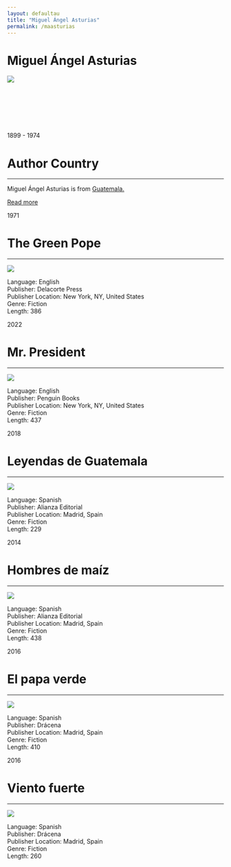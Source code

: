 ```yaml
---
layout: defaultau
title: "Miguel Ángel Asturias"
permalink: /maasturias
---
```

<!-- partial:index.partial.html -->
<div class="content">
    <h1>Miguel Ángel Asturias</h1>
    <div class="quote">
        <div><img src="https://cdn.elperiodico.com.gt/wp-content/uploads/2020/02/15192233/miguel_angel_asturias-775x1024.jpg" class="logo"></div>
    </div>
    <div class="timeline">
        <div style="padding-bottom:100px;"></div>
        <div class="block">
            <div class="date right"><p class="right">1899 - 1974</p></div>
            <div class="dot"></div>
            <div class="left first">
            <div class="author_country">
                <h1>Author Country</h1><hr>
            <div class="aclocation"><p>Miguel Ángel Asturias is from <a href="http://localhost:4000/15">Guatemala.</a></p></div>
              <div class="acreadmore">   <a href="https://en.wikipedia.org/wiki/Miguel_%C3%81ngel_Asturias" target="_blank">Read more</a></div>
            </div>
            </div>
        </div>
        <div class="block">
            <div class="date left"><p class="left">1971</p></div>
            <div class="dot"></div>
            <div class="right">
                <h1>The Green Pope</h1><hr>
                <p><img src="https://i.gr-assets.com/images/S/compressed.photo.goodreads.com/books/1354874414l/145717.jpg"></p>
                <p>
                Language: English<br>
                Publisher: Delacorte Press<br>
                Publisher Location: New York, NY, United States<br>
                Genre: Fiction<br>
                Length: 386<br>
                </p>
            </div>
        </div>
        <div class="block">
            <div class="date right"><p class="right">2022</p></div>
            <div class="dot"></div>
            <div class="left">
                <h1>Mr. President</h1><hr>
                <p><img src="https://images-na.ssl-images-amazon.com/images/I/41kJR9ZJ9BL._SX325_BO1,204,203,200_.jpg"></p>
                <p>
                Language: English<br>
                Publisher: Penguin Books<br>
                Publisher Location: New York, NY, United States<br>
                Genre: Fiction<br>
                Length: 437<br>
                </p>
            </div>
        </div>
        <div class="block">
            <div class="date left"><p class="left hide">2018</p></div>
            <div class="dot"></div>
            <div class="right">
                <h1>Leyendas de Guatemala</h1><hr>
                <p><img src="https://images-na.ssl-images-amazon.com/images/I/41cN5O8X8HL._SX331_BO1,204,203,200_.jpg"></p>
                <p>Language: Spanish<br>
                Publisher: Alianza Editorial<br>
                Publisher Location: Madrid, Spain<br>
                Genre: Fiction<br>
                Length: 229<br></p>
            </div>
        </div><div class="block">
            <div class="date right"><p class="right hide">2014</p></div>
            <div class="dot"></div>
            <div class="left">
                <h1>Hombres de maíz</h1><hr>
                <p><img src="https://images-na.ssl-images-amazon.com/images/I/510NdspDXnL._SX331_BO1,204,203,200_.jpg"></p>
                <p>Language: Spanish<br>
                Publisher: Alianza Editorial<br>
                Publisher Location: Madrid, Spain<br>
                Genre: Fiction<br>
                Length: 438<br></p>
            </div>
        </div>
        <div class="block">
            <div class="date left"><p class="left hide">2016</p></div>
            <div class="dot"></div>
            <div class="right">
                <h1>El papa verde</h1><hr>
                <p><img src="https://images-na.ssl-images-amazon.com/images/I/41MKUEs4NpL._SX322_BO1,204,203,200_.jpg"></p>
                <p>Language: Spanish<br>
                Publisher: Drácena<br>
                Publisher Location: Madrid, Spain<br>
                Genre: Fiction<br>
                Length: 410<br></p>
            </div>
        </div>
        <div class="block">
            <div class="date right"><p class="right hide">2016</p></div>
            <div class="dot"></div>
            <div class="left">
                <h1>Viento fuerte</h1><hr>
                <p><img src="https://images-na.ssl-images-amazon.com/images/I/41jjwSR-ZRL._SY291_BO1,204,203,200_QL40_FMwebp_.jpg"></p>
                <p>Language: Spanish<br>
                Publisher: Drácena<br>
                Publisher Location: Madrid, Spain<br>
                Genre: Fiction<br>
                Length: 260<br></p>
            </div>
        </div>


</div>
<!-- partial -->
  <script src='https://cdnjs.cloudflare.com/ajax/libs/jquery/3.1.1/jquery.min.js'></script><script  src="assets/js/authorscript.js"></script>
